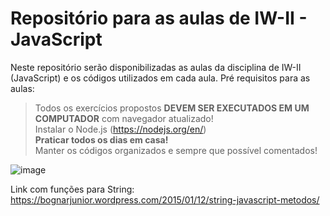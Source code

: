 # Repositório para as aulas de IW-II - JavaScript
Neste repositório serão disponibilizadas as aulas da disciplina de IW-II (JavaScript) e os códigos utilizados em cada aula.
Pré requisitos para as aulas:
> Todos os exercícios propostos **DEVEM SER EXECUTADOS EM UM COMPUTADOR** com navegador atualizado!  
> Instalar o Node.js (https://nodejs.org/en/)  
> **Praticar todos os dias em casa!**  
> Manter os códigos organizados e sempre que possível comentados! 

![image](https://user-images.githubusercontent.com/53703505/156891848-4a294760-4971-48ae-87c4-1658f6ad8d24.png)

Link com funções para String: https://bognarjunior.wordpress.com/2015/01/12/string-javascript-metodos/
